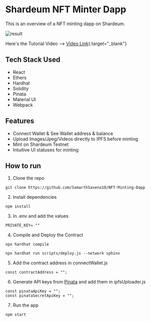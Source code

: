 # Shardeum NFT Minter Dapp

This is an overview of a NFT minting dapp on Shardeum.

![result](https://iili.io/HsyW8fS.png)

Here's the Tutorial Video --> [Video Link](https://youtu.be/NTwpC_HVLP8){:target="\_blank"}

## Tech Stack Used

- React
- Ethers
- Hardhat
- Solidity
- Pinata
- Material UI
- Webpack

## Features

- Connect Wallet & See Wallet address & balance
- Upload Images/Jpeg/Videos directly to IPFS before minting
- Mint on Shardeum Testnet
- Intuitive UI statuses for minting

## How to run

1. Clone the repo

```
git clone https://github.com/SamarthSaxena10/NFT-Minting-Dapp
```

2. Install dependencies

```
npm install
```

3. In .env and add the values

```
PRIVATE_KEY= ""
```

4. Compile and Deploy the Contract

```
npx hardhat compile

npx hardhat run scripts/deploy.js --network sphinx
```

5. Add the contract address in connectWallet.js

```
const contractAddress = "";
```

6. Generate API keys from [Pinata](https://pinata.cloud/) and add them in ipfsUploader.js

```
const pinataApiKey = "";
const pinataSecretApiKey = "";
```

7. Run the app

```
npm start
```
